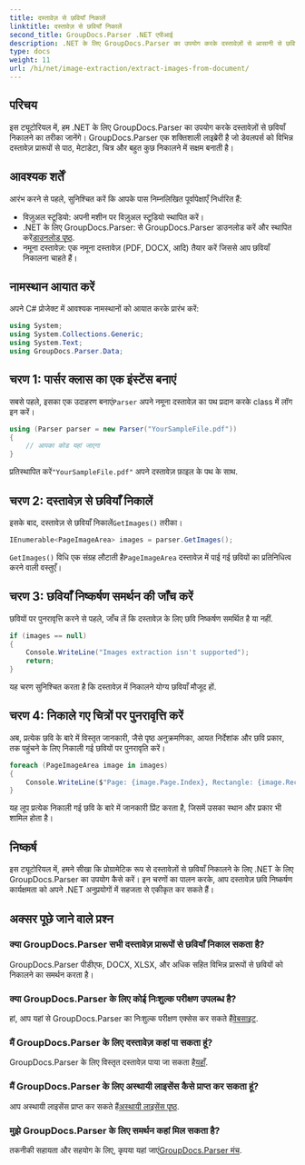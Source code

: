 ```yaml
---
title: दस्तावेज़ से छवियाँ निकालें
linktitle: दस्तावेज़ से छवियाँ निकालें
second_title: GroupDocs.Parser .NET एपीआई
description: .NET के लिए GroupDocs.Parser का उपयोग करके दस्तावेज़ों से आसानी से छवियाँ निकालें। आपकी दस्तावेज़ प्रसंस्करण क्षमताएँ और छवि निष्कर्षण कार्यों को कुशलतापूर्वक सुव्यवस्थित करें।
type: docs
weight: 11
url: /hi/net/image-extraction/extract-images-from-document/
---
```

## परिचय
इस ट्यूटोरियल में, हम .NET के लिए GroupDocs.Parser का उपयोग करके दस्तावेज़ों से छवियाँ निकालने का तरीका जानेंगे। GroupDocs.Parser एक शक्तिशाली लाइब्रेरी है जो डेवलपर्स को विभिन्न दस्तावेज़ प्रारूपों से पाठ, मेटाडेटा, चित्र और बहुत कुछ निकालने में सक्षम बनाती है।
## आवश्यक शर्तें
आरंभ करने से पहले, सुनिश्चित करें कि आपके पास निम्नलिखित पूर्वापेक्षाएँ निर्धारित हैं:
- विज़ुअल स्टूडियो: अपनी मशीन पर विज़ुअल स्टूडियो स्थापित करें।
-  .NET के लिए GroupDocs.Parser: से GroupDocs.Parser डाउनलोड करें और स्थापित करें[डाउनलोड पृष्ठ](https://releases.groupdocs.com/parser/net/).
- नमूना दस्तावेज़: एक नमूना दस्तावेज़ (PDF, DOCX, आदि) तैयार करें जिससे आप छवियाँ निकालना चाहते हैं।

## नामस्थान आयात करें
अपने C# प्रोजेक्ट में आवश्यक नामस्थानों को आयात करके प्रारंभ करें:
```csharp
using System;
using System.Collections.Generic;
using System.Text;
using GroupDocs.Parser.Data;
```
## चरण 1: पार्सर क्लास का एक इंस्टेंस बनाएं
 सबसे पहले, इसका एक उदाहरण बनाएं`Parser` अपने नमूना दस्तावेज़ का पथ प्रदान करके class में लॉग इन करें।
```csharp
using (Parser parser = new Parser("YourSampleFile.pdf"))
{
    // आपका कोड यहां जाएगा
}
```
 प्रतिस्थापित करें`"YourSampleFile.pdf"` अपने दस्तावेज़ फ़ाइल के पथ के साथ.
## चरण 2: दस्तावेज़ से छवियाँ निकालें
 इसके बाद, दस्तावेज़ से छवियाँ निकालें`GetImages()` तरीका।
```csharp
IEnumerable<PageImageArea> images = parser.GetImages();
```
`GetImages()` विधि एक संग्रह लौटाती है`PageImageArea` दस्तावेज़ में पाई गई छवियों का प्रतिनिधित्व करने वाली वस्तुएँ।
## चरण 3: छवियाँ निष्कर्षण समर्थन की जाँच करें
छवियों पर पुनरावृत्ति करने से पहले, जाँच लें कि दस्तावेज़ के लिए छवि निष्कर्षण समर्थित है या नहीं.
```csharp
if (images == null)
{
    Console.WriteLine("Images extraction isn't supported");
    return;
}
```
यह चरण सुनिश्चित करता है कि दस्तावेज़ में निकालने योग्य छवियाँ मौजूद हों.
## चरण 4: निकाले गए चित्रों पर पुनरावृत्ति करें
अब, प्रत्येक छवि के बारे में विस्तृत जानकारी, जैसे पृष्ठ अनुक्रमणिका, आयत निर्देशांक और छवि प्रकार, तक पहुंचने के लिए निकाली गई छवियों पर पुनरावृति करें।
```csharp
foreach (PageImageArea image in images)
{
    Console.WriteLine($"Page: {image.Page.Index}, Rectangle: {image.Rectangle}, Type: {image.FileType}");
}
```
यह लूप प्रत्येक निकाली गई छवि के बारे में जानकारी प्रिंट करता है, जिसमें उसका स्थान और प्रकार भी शामिल होता है।

## निष्कर्ष
इस ट्यूटोरियल में, हमने सीखा कि प्रोग्रामेटिक रूप से दस्तावेज़ों से छवियाँ निकालने के लिए .NET के लिए GroupDocs.Parser का उपयोग कैसे करें। इन चरणों का पालन करके, आप दस्तावेज़ छवि निष्कर्षण कार्यक्षमता को अपने .NET अनुप्रयोगों में सहजता से एकीकृत कर सकते हैं।

## अक्सर पूछे जाने वाले प्रश्न
### क्या GroupDocs.Parser सभी दस्तावेज़ प्रारूपों से छवियाँ निकाल सकता है?
GroupDocs.Parser पीडीएफ, DOCX, XLSX, और अधिक सहित विभिन्न प्रारूपों से छवियों को निकालने का समर्थन करता है।
### क्या GroupDocs.Parser के लिए कोई निःशुल्क परीक्षण उपलब्ध है?
 हां, आप यहां से GroupDocs.Parser का निःशुल्क परीक्षण एक्सेस कर सकते हैं[वेबसाइट](https://releases.groupdocs.com/).
### मैं GroupDocs.Parser के लिए दस्तावेज़ कहां पा सकता हूं?
 GroupDocs.Parser के लिए विस्तृत दस्तावेज़ पाया जा सकता है[यहाँ](https://reference.groupdocs.com/parser/net/).
### मैं GroupDocs.Parser के लिए अस्थायी लाइसेंस कैसे प्राप्त कर सकता हूं?
 आप अस्थायी लाइसेंस प्राप्त कर सकते हैं[अस्थायी लाइसेंस पृष्ठ](https://purchase.groupdocs.com/temporary-license/).
### मुझे GroupDocs.Parser के लिए समर्थन कहां मिल सकता है?
 तकनीकी सहायता और सहयोग के लिए, कृपया यहां जाएं[GroupDocs.Parser मंच](https://forum.groupdocs.com/c/parser/17).